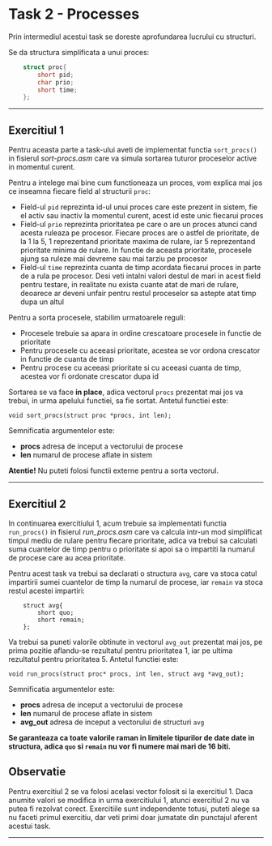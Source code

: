 # Task 2 - Processes

Prin intermediul acestui task se doreste aprofundarea lucrului cu structuri.

Se da structura simplificata a unui proces:

```c
    struct proc{
        short pid;
        char prio;
        short time;
    };
```

---

## Exercitiul 1

Pentru aceasta parte a task-ului aveti de implementat functia `sort_procs()`
in fisierul *sort-procs.asm* care va simula sortarea tuturor proceselor active in momentul curent.

Pentru a intelege mai bine cum functioneaza un proces, vom explica mai jos ce inseamna fiecare field al structurii `proc`:

- Field-ul `pid` reprezinta id-ul unui proces care este prezent in sistem, fie el activ sau inactiv la momentul curent, acest id este unic fiecarui proces
- Field-ul `prio` reprezinta prioritatea pe care o are un proces atunci cand acesta ruleaza pe procesor. Fiecare proces are o astfel de prioritate, de la 1 la 5, 1 reprezentand prioritate maxima de rulare, iar 5 reprezentand prioritate minima de rulare. In functie de aceasta prioritate, procesele ajung sa ruleze mai devreme sau mai tarziu pe procesor
- Field-ul `time` reprezinta cuanta de timp acordata fiecarui proces in parte de a rula pe procesor. Desi veti intalni valori destul de mari in acest field pentru testare, in realitate nu exista cuante atat de mari de rulare, deoarece ar deveni unfair pentru restul proceselor sa astepte atat timp dupa un altul

Pentru a sorta procesele, stabilim urmatoarele reguli:

- Procesele trebuie sa apara in ordine crescatoare procesele in functie de prioritate
- Pentru procesele cu aceeasi prioritate, acestea se vor ordona crescator in functie de cuanta de timp
- Pentru procese cu aceeasi prioritate si cu aceeasi cuanta de timp, acestea vor fi ordonate crescator dupa id

Sortarea se va face **in place**, adica vectorul `procs` prezentat mai jos va trebui, in urma apelului functiei, sa fie sortat. Antetul functiei este:

```
void sort_procs(struct proc *procs, int len);
```

Semnificatia argumentelor este:

- **procs** adresa de inceput a vectorului de procese
- **len** numarul de procese aflate in sistem

**Atentie!** Nu puteti folosi functii externe pentru a sorta vectorul.

---

## Exercitiul 2

In continuarea exercitiului 1, acum trebuie sa implementati functia `run_procs()` in
fisierul *run_procs.asm* care va calcula intr-un mod simplificat timpul mediu de rulare pentru fiecare prioritate, adica va trebui sa calculati suma cuantelor de timp pentru o prioritate si apoi sa o impartiti la numarul de procese care au acea prioritate.

Pentru acest task va trebui sa declarati o structura `avg`, care va stoca catul impartirii sumei cuantelor de timp la numarul de procese, iar `remain` va stoca restul acestei impartiri:

```
    struct avg{
        short quo;
        short remain;
    };
```

Va trebui sa puneti valorile obtinute in vectorul `avg_out` prezentat mai jos, pe prima pozitie aflandu-se rezultatul pentru prioritatea 1, iar pe ultima rezultatul pentru prioritatea 5. Antetul functiei este:

```
void run_procs(struct proc* procs, int len, struct avg *avg_out);
```

Semnificatia argumentelor este:

- **procs** adresa de inceput a vectorului de procese
- **len** numarul de procese aflate in sistem
- **avg_out** adresa de inceput a vectorului de structuri `avg`

**Se garanteaza ca toate valorile raman in limitele tipurilor de date date in structura, adica `quo` si `remain` nu vor fi numere mai mari de 16 biti.**

## **Observatie**

Pentru exercitiul 2 se va folosi acelasi vector folosit si la exercitiul 1. Daca anumite valori se modifica in urma exercitiului 1, atunci exercitiul 2 nu va putea fi rezolvat corect. Exercitiile sunt independente totusi, puteti alege sa nu faceti primul exercitiu, dar veti primi doar jumatate din punctajul aferent acestui task.

---